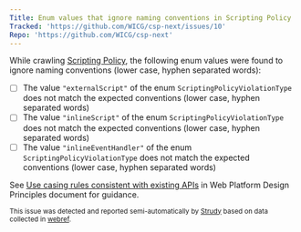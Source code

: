 ```yaml
---
Title: Enum values that ignore naming conventions in Scripting Policy
Tracked: 'https://github.com/WICG/csp-next/issues/10'
Repo: 'https://github.com/WICG/csp-next'
---
```


While crawling [Scripting Policy](https://wicg.github.io/csp-next/scripting-policy.html), the following enum values were found to ignore naming conventions (lower case, hyphen separated words):
* [ ] The value `"externalScript"` of the enum `ScriptingPolicyViolationType` does not match the expected conventions (lower case, hyphen separated words)
* [ ] The value `"inlineScript"` of the enum `ScriptingPolicyViolationType` does not match the expected conventions (lower case, hyphen separated words)
* [ ] The value `"inlineEventHandler"` of the enum `ScriptingPolicyViolationType` does not match the expected conventions (lower case, hyphen separated words)

See [Use casing rules consistent with existing APIs](https://w3ctag.github.io/design-principles/#casing-rules) in Web Platform Design Principles document for guidance.

<sub>This issue was detected and reported semi-automatically by [Strudy](https://github.com/w3c/strudy/) based on data collected in [webref](https://github.com/w3c/webref/).</sub>
